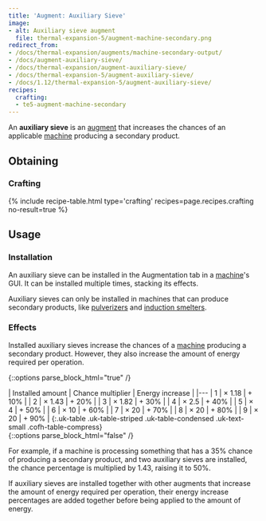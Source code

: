 ```yaml
---
title: 'Augment: Auxiliary Sieve'
image:
- alt: Auxiliary sieve augment
  file: thermal-expansion-5/augment-machine-secondary.png
redirect_from:
- /docs/thermal-expansion/augments/machine-secondary-output/
- /docs/augment-auxiliary-sieve/
- /docs/thermal-expansion/augment-auxiliary-sieve/
- /docs/thermal-expansion-5/augment-auxiliary-sieve/
- /docs/1.12/thermal-expansion-5/augment-auxiliary-sieve/
recipes:
  crafting:
  - te5-augment-machine-secondary
---
```


An **auxiliary sieve** is an [augment](/docs/1.12/thermal-expansion/augments/) that increases the
chances of an applicable [machine](/docs/1.12/thermal-expansion/machines/) producing a secondary
product.


Obtaining
---------

### Crafting
{% include recipe-table.html type='crafting' recipes=page.recipes.crafting no-result=true %}


Usage
-----

### Installation
An auxiliary sieve can be installed in the Augmentation tab in a
[machine](/docs/1.12/thermal-expansion/machines/)'s GUI. It can be installed multiple times, stacking
its effects.

Auxiliary sieves can only be installed in machines that can produce secondary
products, like [pulverizers](/docs/1.12/thermal-expansion/pulverizer/) and [induction
smelters](/docs/1.12/thermal-expansion/induction-smelter/).

### Effects
Installed auxiliary sieves increase the chances of a [machine](/docs/1.12/thermal-expansion/machines/)
producing a secondary product. However, they also increase the amount of energy
required per operation.

<!--
secondaryChance = 100 - amount * 15   (minimum is 5)
multiplier = 100 / secondaryChance
-->

{::options parse_block_html="true" /}
<div class="uk-overflow-container">
| Installed amount | Chance multiplier | Energy increase |
|---
| 1 | × 1.18 | + 10% |
| 2 | × 1.43 | + 20% |
| 3 | × 1.82 | + 30% |
| 4 | × 2.5 | + 40% |
| 5 | × 4 | + 50% |
| 6 | × 10 | + 60% |
| 7 | × 20 | + 70% |
| 8 | × 20 | + 80% |
| 9 | × 20 | + 90% |
{:.uk-table .uk-table-striped .uk-table-condensed .uk-text-small .cofh-table-compress}
</div>
{::options parse_block_html="false" /}

For example, if a machine is processing something that has a 35% chance of
producing a secondary product, and two auxiliary sieves are installed, the
chance percentage is multiplied by 1.43, raising it to 50%.

If auxiliary sieves are installed together with other augments that increase the
amount of energy required per operation, their energy increase percentages are
added together before being applied to the amount of energy.

